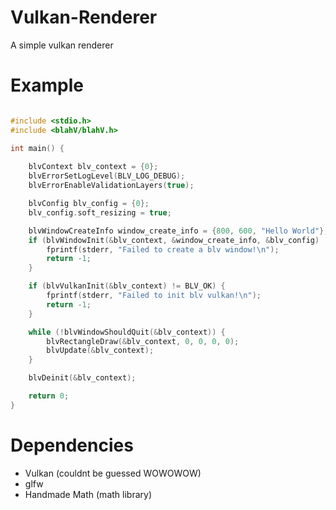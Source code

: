 # Vulkan-Renderer

A simple vulkan renderer

# Example
```c

#include <stdio.h>
#include <blahV/blahV.h>

int main() {
    
    blvContext blv_context = {0};
    blvErrorSetLogLevel(BLV_LOG_DEBUG);
    blvErrorEnableValidationLayers(true);

    blvConfig blv_config = {0};
    blv_config.soft_resizing = true;

    blvWindowCreateInfo window_create_info = {800, 600, "Hello World"};
    if (blvWindowInit(&blv_context, &window_create_info, &blv_config) != BLV_OK) {
        fprintf(stderr, "Failed to create a blv window!\n");
        return -1;
    }

    if (blvVulkanInit(&blv_context) != BLV_OK) {
        fprintf(stderr, "Failed to init blv vulkan!\n");
        return -1;
    }

    while (!blvWindowShouldQuit(&blv_context)) {
        blvRectangleDraw(&blv_context, 0, 0, 0, 0);
        blvUpdate(&blv_context);
    }

    blvDeinit(&blv_context);

    return 0;
}


```

# Dependencies
 - Vulkan (couldnt be guessed WOWOWOW)
 - glfw
 - Handmade Math (math library)

